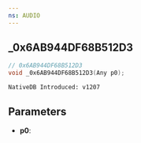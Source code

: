 ```yaml
---
ns: AUDIO
---
```

## _0x6AB944DF68B512D3

```c
// 0x6AB944DF68B512D3
void _0x6AB944DF68B512D3(Any p0);
```

```
NativeDB Introduced: v1207
```

## Parameters
* **p0**:
